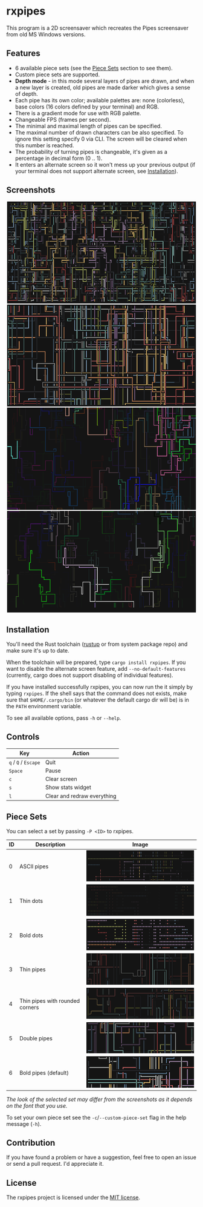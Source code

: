 # rxpipes
This program is a 2D screensaver which recreates the Pipes screensaver from old MS Windows versions.

## Features
- 6 available piece sets (see the [Piece Sets](#piece-sets) section to see them).
- Custom piece sets are supported.
- **Depth mode** - in this mode several layers of pipes are drawn, and when a new layer is created,
old pipes are made darker which gives a sense of depth.
- Each pipe has its own color; available palettes are: none (colorless), base colors (16 colors
defined by your terminal) and RGB.
- There is a gradient mode for use with RGB palette.
- Changeable FPS (frames per second).
- The minimal and maximal length of pipes can be specified.
- The maximal number of drawn characters can be also specified. To ignore this setting specify 0
via CLI. The screen will be cleared when this number is reached.
- The probability of turning pipes is changeable, it's given as a percentage in decimal form (0 .. 1).
- It enters an alternate screen so it won't mess up your previous output (if your terminal does not
support alternate screen, see [Installation](#installation)).

## Screenshots

<p align="center">
  <img src="screenshots/screenshot_1.png" alt="First screenshot with doubled pipes" width="500">
  <img src="screenshots/screenshot_2.png" alt="Second screenshot with bold pipes" width="500">
  <img src="screenshots/screenshot_3.png" alt="Third screenshot with depth-mode" width="500">
  <img src="screenshots/screenshot_4.png" alt="Fourth screenshot with enabled gradient mode" width="500">
</p>

## Installation
You'll need the Rust toolchain ([rustup](https://rustup.rs/) or from system package repo) and make
sure it's up to date.

When the toolchain will be prepared, type `cargo install rxpipes`. If you want to disable the
alternate screen feature, add `--no-default-features` (currently, cargo does not support disabling
of individual features).

If you have installed successfully rxpipes, you can now run the it simply by typing `rxpipes`. If
the shell says that the command does not exists, make sure that `$HOME/.cargo/bin` (or whatever the
default cargo dir will be) is in the `PATH` environment variable.

To see all available options, pass `-h` or `--help`.

## Controls
| Key                  | Action                      |
|----------------------|-----------------------------|
| `q` / `Q` / `Escape` | Quit                        |
| `Space`              | Pause                       |
| `c`                  | Clear screen                |
| `s`                  | Show stats widget           |
| `l`                  | Clear and redraw everything |

## Piece Sets

You can select a set by passing `-P <ID>` to rxpipes.

| ID | Description                     | Image                             |
|----|---------------------------------|-----------------------------------|
| 0  | ASCII pipes                     | ![](screenshots/screenshot_p0.png) |
| 1  | Thin dots                       | ![](screenshots/screenshot_p1.png) |
| 2  | Bold dots                       | ![](screenshots/screenshot_p2.png) |
| 3  | Thin pipes                      | ![](screenshots/screenshot_p3.png) |
| 4  | Thin pipes with rounded corners | ![](screenshots/screenshot_p4.png) |
| 5  | Double pipes                    | ![](screenshots/screenshot_p5.png) |
| 6  | Bold pipes (default)            | ![](screenshots/screenshot_p6.png) |

*The look of the selected set may differ from the screenshots as it depends on the font that you use.*

To set your own piece set see the `-c`/`--custom-piece-set` flag in the help message (`-h`).

## Contribution
If you have found a problem or have a suggestion, feel free to open an issue or send a pull request.
I'd appreciate it.

## License
The rxpipes project is licensed under the [MIT license](LICENSE.md).

